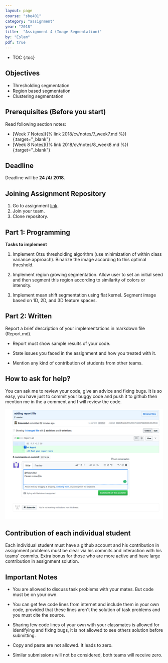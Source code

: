 ```yaml
---
layout: page
course: "sbe401"
category: "assignment"
year: "2018"
title:  "Assignment 4 (Image Segmentation)"
by: "Eslam"
pdf: true
---
```

* TOC
{:toc}

## Objectives
* Thresholding segmentation
* Region based segmentation
* Clustering segmentation

## Prerequisites (Before you start)

Read following section notes: 
* [Week 7 Notes]({% link 2018/cv/notes/7_week7.md %}){:target="_blank"}
* [Week 8 Notes]({% link 2018/cv/notes/8_week8.md %}){:target="_blank"}

## Deadline
Deadline will be **24 /4/ 2018**.

## Joining Assignment Repository
1. Go to assignment [link](https://classroom.github.com/g/Ps_PMpKT). 
2. Join your team. 
3. Clone repository. 

## Part 1: Programming

**Tasks to implement**

1. Implement Otsu thresholding algorithm (use minimization of within class variance approach). Binarize the image according to this optimal threshold.

2. Implement region growing segmentation. Allow user to set an initial seed and then segment this region according to similarity of colors or intensity.

3. Implement mean shift segmentation using flat kernel. Segment image based on 1D, 2D, and 3D feature spaces.

## Part 2: Written

Report a brief description of your implementations in markdown file (Report.md).

* Report must show sample results of your code. 

* State issues you faced in the assignment and how you treated with it. 

* Mention any kind of contribution of students from other teams.

## How to ask for help?
You can ask me to review your code, give an advice and fixing bugs. It is so easy, you have just to commit your buggy code and push it to github then mention me in the a comment and I will review the code.

![](../images/assig3-2.png)

## Contribution of each individual student
Each individual student must have a github account and his contribution in assignment problems must be clear via his commits and interaction with his teams' commits. Extra bonus for those who are more active and have large contribution in assignment solution.

## Important Notes 

* You are allowed to discuss task problems with your mates. But code must be on your own.

* You can get few code lines from internet and include them in your own code, provided that these lines aren't the solution of task problems and you must cite the source.

* Sharing few code lines of your own with your classmates is allowed for identifying and fixing bugs, it is not allowed to see others solution before submitting.

* Copy and paste are not allowed. It leads to zero.

* Similar submissions will not be considered, both teams will receive zero.
